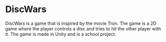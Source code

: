 # DiscWars

DiscWars is a game that is inspired by the movie Tron. The game is a 2D game where the player controls a disc and tries to hit the other player with it. The game is made in Unity and is a school project.
